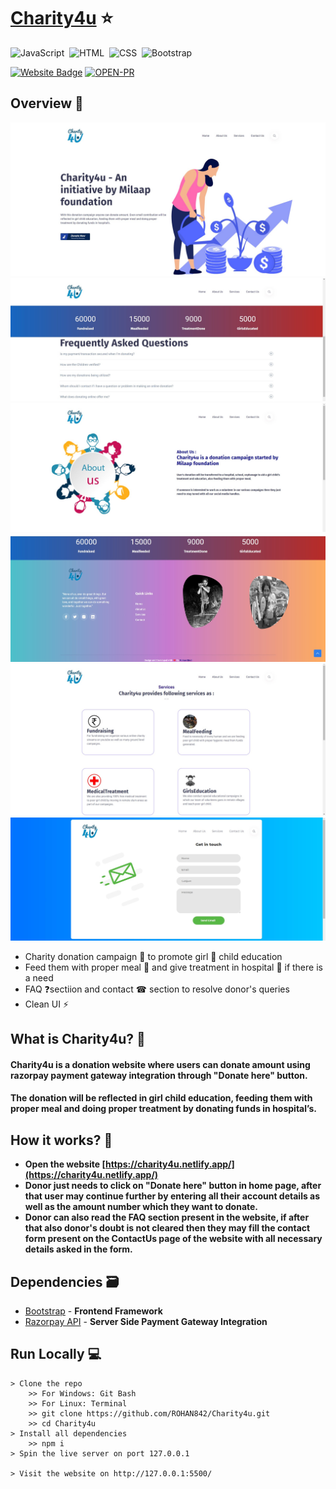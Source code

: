 # [Charity4u](https://charity4u.netlify.app/) ⭐

![JavaScript](https://img.shields.io/badge/Powered%20By-JavaScript-F7DF1E?style=for-the-badge&logo=&logoColor)&nbsp;
![HTML](https://img.shields.io/badge/HTML5-E34F26?style=for-the-badge&logo=&logoColor=white)&nbsp;
![CSS](https://img.shields.io/badge/CSS-239120?&style=for-the-badge&logo=&logoColor=white)&nbsp;
![Bootstrap](https://img.shields.io/badge/Bootstrap-563D7C?style=for-the-badge&logo=&logoColor=white)&nbsp;<br/>



[![Website Badge](https://img.shields.io/badge/Visit-Now-green?style=for-the-badge&logo=vercel)](https://charity4u.netlify.app/)
[![OPEN-PR](https://img.shields.io/badge/Open%20For-PR-orange?style=for-the-badge&logo=github)](https://github.com/ROHAN842/Charity4u)

## Overview 👀
<img src="images/Charity.jpg">
<img src="images/Charity5.jpg">
<img src="images/Charity4.jpg">
<img src="images/Charity2.jpg">
<img src="images/Charity3.jpg">
<img src="images/Charity6.jpg">


- Charity donation campaign 💸 to promote girl 👧 child education
- Feed them with proper meal 🍔 and give treatment in hospital 🏥 if there is a need 
- FAQ ❓sectiion and contact ☎ section to resolve donor's queries
- Clean UI ⚡

## What is Charity4u? 🤔

#### Charity4u is a donation website where users can donate amount using razorpay payment gateway integration through "Donate here" button.
#### The donation will be reflected in girl child education, feeding them with proper meal and doing proper treatment by donating funds in hospital’s. 


## How it works? 🤔
- **Open the website [https://charity4u.netlify.app/](https://charity4u.netlify.app/)**
- **Donor just needs to click on "Donate here" button in home page, after that user may continue further by entering all their account details as well as the amount number which they want to donate.**
- **Donor can also read the FAQ section present in the website, if after that also donor's doubt is not cleared then they may fill the contact form present on the ContactUs page of the website with all necessary details asked in the form.**


## Dependencies 🗃

- [Bootstrap](https://getbootstrap.com/docs/3.3/getting-started/) - **Frontend Framework**
- [Razorpay API](https://razorpay.com/) - **Server Side Payment Gateway Integration**

## Run Locally 💻

```
> Clone the repo
    >> For Windows: Git Bash
    >> For Linux: Terminal
    >> git clone https://github.com/ROHAN842/Charity4u.git
    >> cd Charity4u
> Install all dependencies
    >> npm i
> Spin the live server on port 127.0.0.1

> Visit the website on http://127.0.0.1:5500/
    
```
